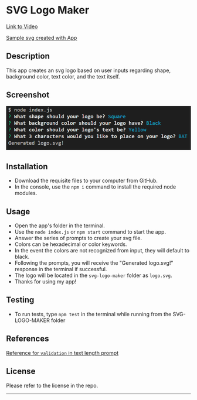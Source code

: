 # SVG Logo Maker

[Link to Video](https://drive.google.com/file/d/1h5lyhLXxMzBWi_EADXSlqe_Wp7J--bxD/view)

[Sample svg created with App](./sampleLogo.svg)

## Description
This app creates an svg logo based on user inputs regarding shape, background color, text color, and the text itself.

## Screenshot
![App Screenshot](./images/logoGenScreenshot.png)

## Installation
* Download the requisite files to your computer from GitHub.
* In the console, use the `npm i` command to install the required node modules. 

## Usage
* Open the app's folder in the terminal.
* Use the `node index.js` or `npm start` command to start the app. 
* Answer the series of prompts to create your svg file.
* Colors can be hexadecimal or color keywords. 
* In the event the colors are not recognized from input, they will default to black.
* Following the prompts, you will receive the "Generated logo.svg!" response in the terminal if successful.
* The logo will be located in the `svg-logo-maker` folder as `logo.svg`.
* Thanks for using my app!

## Testing
* To run tests, type `npm test` in the terminal while running from the SVG-LOGO-MAKER folder

## References
[Reference for `validation` in text length prompt](https://stackoverflow.com/questions/57321266/how-to-test-inquirer-validation)

## License
Please refer to the license in the repo.

- - -

 